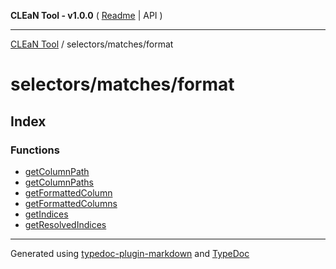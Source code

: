 **CLEaN Tool - v1.0.0** ( [Readme](../../../README.md) \| API )

***

[CLEaN Tool](../../../modules.md) / selectors/matches/format

# selectors/matches/format

## Index

### Functions

- [getColumnPath](functions/getColumnPath.md)
- [getColumnPaths](functions/getColumnPaths.md)
- [getFormattedColumn](functions/getFormattedColumn.md)
- [getFormattedColumns](functions/getFormattedColumns.md)
- [getIndices](functions/getIndices.md)
- [getResolvedIndices](functions/getResolvedIndices.md)

***

Generated using [typedoc-plugin-markdown](https://www.npmjs.com/package/typedoc-plugin-markdown) and [TypeDoc](https://typedoc.org/)

